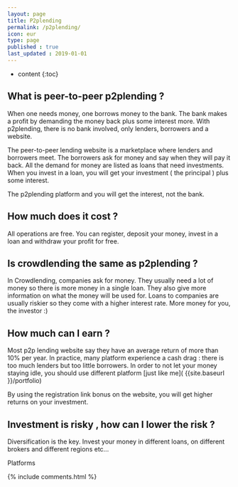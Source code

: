 ```yaml
---
layout: page
title: P2plending
permalink: /p2plending/
icon: eur
type: page
published : true
last_updated : 2019-01-01
---
```


* content
{:toc}

## What is peer-to-peer p2plending ?

When one needs money, one borrows money to the bank. The bank makes a profit by demanding the money back plus some interest more. With p2plending, there is no bank involved, only lenders, borrowers and a website.


The peer-to-peer lending website is a marketplace where lenders and borrowers meet. The borrowers ask for money and say when they will pay it back. All the demand for money are listed as loans that need investments. When you invest in a loan, you will get your investment ( the principal ) plus some interest.

The p2plending platform and you will get the interest, not the bank.

## How much does it cost ?

All operations are free. You can register, deposit your money, invest in a loan and withdraw your profit for free.

## Is crowdlending the same as p2plending ?

In Crowdlending, companies ask for money. They usually need a lot of money so there is more money in a single loan. They also give more information on what the money will be used for. Loans to companies are usually riskier so they come with a higher interest rate. More money for you, the investor :)

## How much can I earn ?

Most p2p lending website say they have an average return of more than 10% per year. In practice, many platform experience a cash drag : there is too much lenders but too little borrowers. In order to not let your money staying idle, you should use different platform [just like me]( {{site.baseurl }}/portfolio)

By using the registration link bonus on the website, you will get higher returns on your investment.

## Investment is risky , how can I lower the risk ?

Diversification is the key. Invest your money in different loans, on different brokers and different regions etc...

Platforms




{% include comments.html %}
